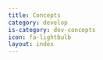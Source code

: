 ```yaml
---
title: Concepts
category: develop
is-category: dev-concepts
icon: fa-lightbulb
layout: index
---
```

